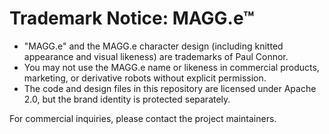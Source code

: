 # Trademark Notice: MAGG.e™

- "MAGG.e" and the MAGG.e character design (including knitted appearance and visual likeness) are trademarks of Paul Connor.
- You may not use the MAGG.e name or likeness in commercial products, marketing, or derivative robots without explicit permission.
- The code and design files in this repository are licensed under Apache 2.0, but the brand identity is protected separately.

For commercial inquiries, please contact the project maintainers.
